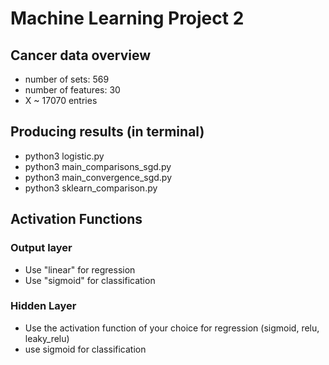 # Machine Learning Project 2


## Cancer data overview
- number of sets: 569
- number of features: 30
- X ~ 17070 entries

## Producing results (in terminal)
- python3 logistic.py
- python3 main_comparisons_sgd.py
- python3 main_convergence_sgd.py
- python3 sklearn_comparison.py

## Activation Functions

### Output layer
- Use "linear" for regression
- Use "sigmoid" for classification

### Hidden Layer
- Use the activation function of your choice for regression (sigmoid, relu, leaky_relu)
- use sigmoid for classification
